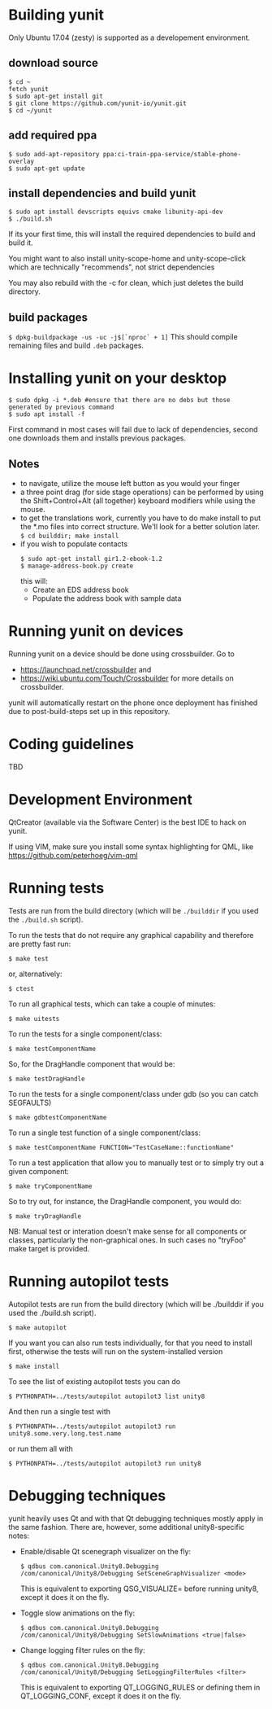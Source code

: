 Building yunit
==============

Only Ubuntu 17.04 (zesty) is supported as a developement environment.

download source
---------------
  ```
  $ cd ~
  fetch yunit
  $ sudo apt-get install git
  $ git clone https://github.com/yunit-io/yunit.git
  $ cd ~/yunit
  ```

add required ppa
----------------
  ```
  $ sudo add-apt-repository ppa:ci-train-ppa-service/stable-phone-overlay
  $ sudo apt-get update
  ```

install dependencies and build yunit
------------------------------------
  ```
  $ sudo apt install devscripts equivs cmake libunity-api-dev
  $ ./build.sh
  ```

  If its your first time, this will install the required dependencies to build and
  build it.

  You might want to also install unity-scope-home and unity-scope-click which
  are technically "recommends", not strict dependencies

You may also rebuild with the -c for clean, which just deletes the build
directory.

build packages
--------------
  ```$ dpkg-buildpackage -us -uc -j$[`nproc` + 1]```
This should compile remaining files and build `.deb` packages.

Installing yunit on your desktop
================================
  ```
  $ sudo dpkg -i *.deb #ensure that there are no debs but those generated by previous command
  $ sudo apt install -f
  ```
First command in most cases will fail due to lack of dependencies, second one downloads them and installs previous packages.

Notes
-----
- to navigate, utilize the mouse left button as you would your finger
- a three point drag (for side stage operations) can be performed by using
  the Shift+Control+Alt (all together) keyboard modifiers while using the mouse.
- to get the translations work, currently you have to do make install to
  put the *.mo files into correct structure. We'll look for a better solution
  later.
  `$ cd builddir; make install`
- if you wish to populate contacts
  ```
  $ sudo apt-get install gir1.2-ebook-1.2
  $ manage-address-book.py create
  ```
  this will:
    - Create an EDS address book
    - Populate the address book with sample data


Running yunit on devices
============================

Running yunit on a device should be done using crossbuilder.
Go to 
* https://launchpad.net/crossbuilder and
* https://wiki.ubuntu.com/Touch/Crossbuilder 
for more details on crossbuilder.

yunit will automatically restart on the phone once deployment
has finished due to post-build-steps set up in this repository.

Coding guidelines
=================

TBD

Development Environment
=======================

QtCreator (available via the Software Center) is the best IDE to hack on
yunit.

If using VIM, make sure you install some syntax highlighting for QML, like
https://github.com/peterhoeg/vim-qml

Running tests
=============

Tests are run from the build directory (which will be `./builddir` if you used
the `./build.sh` script).

To run the tests that do not require any graphical capability and therefore
are pretty fast run:

`$ make test`

or, alternatively:

`$ ctest`

To run all graphical tests, which can take a couple of minutes:

`$ make uitests`

To run the tests for a single component/class:

`$ make testComponentName`

So, for the DragHandle component that would be:

`$ make testDragHandle`

To run the tests for a single component/class under gdb (so you can catch SEGFAULTS)

`$ make gdbtestComponentName`

To run a single test function of a single component/class:

`$ make testComponentName FUNCTION="TestCaseName::functionName"`

To run a test application that allow you to manually test or to simply try out
a given component:

`$ make tryComponentName`

So to try out, for instance, the DragHandle component, you would do:

`$ make tryDragHandle`

NB: Manual test or interation doesn't make sense for all components or classes,
particularly the non-graphical ones. In such cases no "tryFoo" make target is
provided.

Running autopilot tests
=======================

Autopilot tests are run from the build directory (which will be ./builddir if you used
the ./build.sh script).

`$ make autopilot`

If you want you can also run tests individually, for that you need to install first,
otherwise the tests will run on the system-installed version

`$ make install`

To see the list of existing autopilot tests you can do

`$ PYTHONPATH=../tests/autopilot autopilot3 list unity8`

And then run a single test with

`$ PYTHONPATH=../tests/autopilot autopilot3 run unity8.some.very.long.test.name`

or run them all with

`$ PYTHONPATH=../tests/autopilot autopilot3 run unity8`

Debugging techniques
====================

yunit heavily uses Qt and with that Qt debugging techniques mostly apply in the
same fashion. There are, however, some additional unity8-specific notes:

* Enable/disable Qt scenegraph visualizer on the fly:

  `$ qdbus com.canonical.Unity8.Debugging /com/canonical/Unity8/Debugging SetSceneGraphVisualizer <mode>`

  This is equivalent to exporting QSG_VISUALIZE=<mode> before running unity8, except it does it on the
  fly.

* Toggle slow animations on the fly:

  `$ qdbus com.canonical.Unity8.Debugging /com/canonical/Unity8/Debugging SetSlowAnimations <true|false>`

* Change logging filter rules on the fly:

  `$ qdbus com.canonical.Unity8.Debugging /com/canonical/Unity8/Debugging SetLoggingFilterRules <filter>`

  This is equivalent to exporting QT_LOGGING_RULES or defining them in QT_LOGGING_CONF, except it does
  it on the fly.
